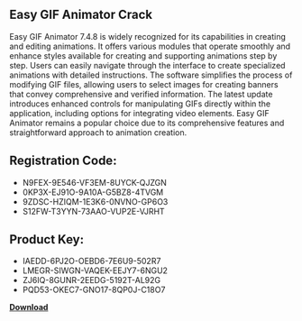 ## Easy GIF Animator Crack

Easy GIF Animator 7.4.8 is widely recognized for its capabilities in creating and editing animations. It offers various modules that operate smoothly and enhance styles available for creating and supporting animations step by step. Users can easily navigate through the interface to create specialized animations with detailed instructions. The software simplifies the process of modifying GIF files, allowing users to select images for creating banners that convey comprehensive and verified information. The latest update introduces enhanced controls for manipulating GIFs directly within the application, including options for integrating video elements. Easy GIF Animator remains a popular choice due to its comprehensive features and straightforward approach to animation creation.

## Registration Code:

- N9FEX-9E546-VF3EM-8UYCK-QJZGN
- 0KP3X-EJ91O-9A10A-G5BZ8-4TVGM
- 9ZDSC-HZIQM-1E3K6-0NVNO-GP6O3
- S12FW-T3YYN-73AAO-VUP2E-VJRHT

##  Product Key:

- IAEDD-6PJ2O-OEBD6-7E6U9-502R7
- LMEGR-SIWGN-VAQEK-EEJY7-6NGU2
- ZJ6IQ-8GUNR-2EEDG-5192T-AL92G
- PQD53-OKEC7-GNO17-8QP0J-C18O7

[**Download**](https://drive.usercontent.google.com/download?id=1w3ez7p7KCfALci31t5TzGdOOxoF1Am3C)


 


 


 


 


 


 


 


 


 


 


 


 


 


 


 


 


 


 


 


 


 


 


 


 


 


 


 


 


 


 


 


 


 


 


 


 


 


 


 


 


 


 


 


 


 


 


 


 


 


 
